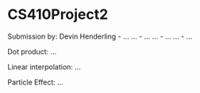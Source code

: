 # CS410Project2

Submission by:
Devin Henderling - ...
... - ...
... - ...
... - ...

Dot product:
...

Linear interpolation:
...

Particle Effect:
...
